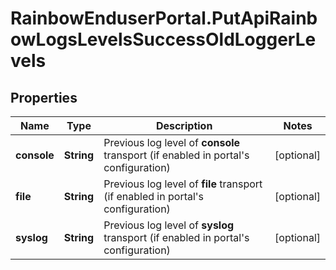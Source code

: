 # RainbowEnduserPortal.PutApiRainbowLogsLevelsSuccessOldLoggerLevels

## Properties

Name | Type | Description | Notes
------------ | ------------- | ------------- | -------------
**console** | **String** | Previous log level of **console** transport (if enabled in portal&#39;s configuration) | [optional] 
**file** | **String** | Previous log level of **file** transport (if enabled in portal&#39;s configuration) | [optional] 
**syslog** | **String** | Previous log level of **syslog** transport (if enabled in portal&#39;s configuration) | [optional] 


